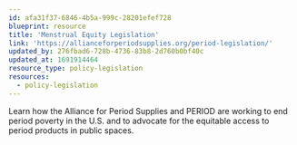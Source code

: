 ```yaml
---
id: afa31f37-6846-4b5a-999c-28201efef728
blueprint: resource
title: 'Menstrual Equity Legislation'
link: 'https://allianceforperiodsupplies.org/period-legislation/'
updated_by: 276fbad6-728b-4736-83b8-2d760b0bf40c
updated_at: 1691914464
resource_type: policy-legislation
resources:
  - policy-legislation
---
```

Learn how the Alliance for Period Supplies and PERIOD are working to end period poverty in the U.S. and to advocate for the equitable access to period products in public spaces.